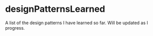# designPatternsLearned
A list of the design patterns I have learned so far. Will be updated as I progress.
